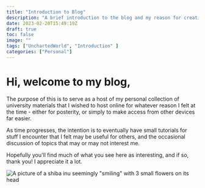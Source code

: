 ```yaml
---
title: "Introduction to Blog"
description: "A brief introduction to the blog and my reason for creating it."
date: 2023-02-20T15:49:19Z
draft: true
toc: false
image: ""
tags: ["UnchartedWorld", "Introduction" ]
categories: ["Personal"]
---
```


# Hi, welcome to my blog,

The purpose of this is to serve as a host of my personal collection of university materials that I wished to host online for whatever reason I felt at the time - either for posterity, or simply to make access from other devices far easier.

As time progresses, the intention is to eventually have small tutorials for stuff I encounter that I felt may be useful for others, and the occasional discussion of topics that may or may not interest me.

Hopefully you'll find much of what you see here as interesting, and if so, thank you! I appreciate it a lot.

![A picture of a shiba inu seemingly "smiling" with 3 small flowers on its head](https://i.pinimg.com/originals/ae/67/fc/ae67fccf0f42ef56b3447b5fba2d5ed2.png "A cute picture of a shiba inu")

